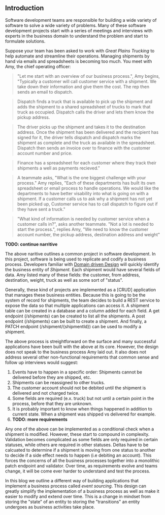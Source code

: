 
## Introduction

Software development teams are responsible for building a wide variety of software to solve a wide variety of problems. Many of these software development projects start with a series of meetings and interviews with experts in the business domain to understand the problem and start to formulate solutions.

Suppose your team has been asked to work with *Great Plains Trucking* to help automate and streamline their operations. Managing shipments by hand via emails and spreadsheets is becoming too much. You meet with Amy, the chief operating officer:

> "Let me start with an overview of our business process.", Amy begins, "Typically a customer will call customer service with a shipment. We take down their information and give them the cost. The rep then sends an email to dispatch.

> Dispatch finds a truck that is available to pick up the shipment and adds the shipment to a shared spreadsheet of trucks to mark that truck as occupied. Dispatch calls the driver and lets them know the pickup address.

> The driver picks up the shipment and takes it to the destination address. Once the shipment has been delivered and the recipient has signed for it, the driver tells dispatch and dispatch marks the shipment as complete and the truck as available in the spreadsheet. Dispatch then sends an invoice over to finance with the customer account number and price.

> Finance has a spreadsheet for each customer where they track their shipments a well as payments recieved."

> A teammate asks, "What is the one biggest challenge with your process." Amy replies, "Each of these departments has built its own spreadsheet or email process to handle operations. We would like the departments to have better visability into what is going on with a shipment. If a customer calls us to ask why a shipment has not yet been picked up, Customer service has to call dispatch to figure out if they have sent a truck."

> "What kind of information is needed by customer service when a customer calls in?", asks another teammate. "Not a lot is needed to start the process.", replies Amy, "We need to know the customer account number, the pickup address, destination address and weight"

**TODO: continue narritive**

The above naritive outlines a common project in software development. In this project, software is being used to replicate and codify a business process. Developers familiar with [Domain driven Design]() will quickly identify the business entity of *Shipment*. Each shipment would have several fields of data. Amy listed many of these fields: the customer, from address, destination, weight, truck as well as some sort of "status".

Generally, these kind of projects are implemented as a [CRUD] application that manages these business entities. Because this is going to be the system of record for shipments, the team decides to build a REST service to expose the data so that multiple applications can access it. A shipment table can be created in a database and a column added for each field. A get endpoint (/shipments) can be created to list all the shipments. A post endpoint (/shipments) can be built to create a shipment. And finally, a PATCH endpoint (/shipment/{shipmentId}) can be used to modify a shipment.

The above process is streightforward on the surface and many successful applications have been built with the above at its core. However, the design does not speak to the business process Amy laid out. It also does not address several other non-functional requirements that common sense and follow up interviews would suggest:

1. Events have to happen in a specific order: Shipments cannot be delivered before they are shipped, etc.
2. Shipments can be reassigned to other trucks.
3. The customer account should not be debited until the shipment is delivered and not charged twice.
4. Some fields are required (e.x. truck) but not until a certain point in the process, before that they are unknown.
5. It is probably important to know when things happened in addition to current state. When a shipment was shipped vs delivered for example.
4. **TODO: more requirements**

Any one of the above can be implemented as a conditional check when a shipment is modified. However, these start to compound in complexity. Validation becomes complicated as some fields are only required in certain statuses, while others are required in other statuses. Deltas have to be calcuated to determine if a shipment is moving from one status to another to decide if a side effect needs to happen (i.e debiting an account). This forces the concerns of all the business processes together into a monolithic patch endpoint and validator. Over time, as requirements evolve and teams change, it will be come ever harder to understand and test the process.

In this blog we outline a different way of building applications that implement a business process called *event sourcing*. This design can greatly simplify the implementation of a business process as well as make it easier to modify and extend over time. This is a change in mindset from storing the "state" of an entity to storing the "transitions" an entity undergoes as business activities take place.